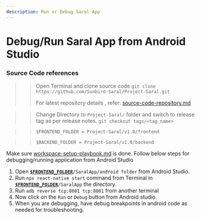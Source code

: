 ```yaml
---
description: Run or Debug Saral App
---
```


# Debug/Run Saral App from Android Studio

### Source Code references

> > Open Terminal and clone source code `git clone https://github.com/Sunbird-Saral/Project-Saral.git`
> >
> > For latest repository details , refer: [source-code-repository.md](../engage/source-code-repository.md "mention")

> > Change Directory to `Project-Saral/` folder and switch to release tag as per release notes. `git checkout tags/<tag_name>`

> > `$FRONTEND_FOLDER = Project-Saral/v1.0/frontend`

> > `$BACKEND_FOLDER = Project-Saral/v1.0/backend`

Make sure [workspace-setup-playbook.md](workspace-setup-playbook.md "mention") is done. Follow below steps for debugging/running application from Android Studio

1. Open [**`$FRONTEND_FOLDER`**](debug-run-saral-app-from-android-studio.md#source-code-references)`/SaralApp/android folder` from Android Studio.
2. Run `npx react-native start` command from Terminal in [**`$FRONTEND_FOLDER`**](debug-run-saral-app-from-android-studio.md#source-code-references)`/SaralApp` the directory.
3. Run `adb reverse tcp:8081 tcp:8081` from another terminal
4. Now click on the `Run` or `Debug` button from Android studio.
5. When you are debugging, have debug breakpoints in android code as needed for troubleshooting.
